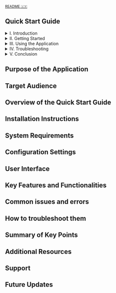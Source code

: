 <sub> [README 🇮🇹](README.it.md) </sub>

## Quick Start Guide

<details><summary> I. Introduction </summary>

-  <a  href="#pota"> Purpose of the Application </a>
-  <a  href="#ta"> Target Audience </a>
-  <a  href="#oqsg"> Overview of the Quick Start Guide</a>

</details>

<details><summary> II. Getting Started </summary>

-  <a  href="#ii"> Installation Instructions </a>
-  <a  href="#sr"> System Requirements </a>
-  <a  href="#cs"> Configuration Settings </a>

</details>

<details><summary> III. Using the Application </summary>

-  <a  href="#ui"> User Interface</a>
-  <a  href="#kfaf"> Key Features and Functionalities </a>

</details>

<details><summary> IV. Troubleshooting </summary>

-  <a  href="#cie"> Common Issues and Errors </a>
-  <a  href="#httt"> How to Troubleshoot them </a>

</details>

<details><summary> V. Conclusion </summary>

-  <a  href="#sokp"> Summary of Key Points </a>
-  <a  href="#ar"> Additional Resources </a>
-  <a  href="#s"> Support </a>
-  <a  href="#fu"> Future Updates </a>

</details>

## Purpose of the Application <a name="pota"></a>

## Target Audience <a name="ta"></a>

## Overview of the Quick Start Guide <a name="ootqsg"></a>

## Installation Instructions <a name="ii"></a>

## System Requirements <a name="sr"></a>

## Configuration Settings <a name="cs"></a>

## User Interface <a name="ui"></a>

## Key Features and Functionalities <a name="kfaf"></a>

## Common issues and errors <a name="ciae"></a>

## How to troubleshoot them <a name="httt"></a>

## Summary of Key Points <a name="sokp"></a>

## Additional Resources <a name="ar"></a>

## Support <a name="s"></a>

## Future Updates <a name="fu"></a>